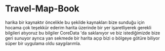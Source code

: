 # Travel-Map-Book
harika bir kaynaktır öncelikle bu şekilde kaynakları bize sunduğu için hocama çok teşekkür ederim harita üzerinde bir yer işaretliyerek gerekli bilgileri atıyoruz bu bilgiler CoreData 'da saklanıyor ve biz istediğimizde bize geri sunuyor ayrıca yan sekmede bir harita açıp bizi o bölgeye götüre biliyor süper bir uygulama oldu saygılarımla.
